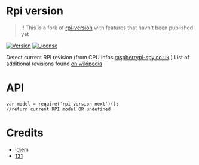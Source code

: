 # Rpi version

> 
> :bangbang: This is a fork of [rpi-version](https://www.npmjs.com/package/rpi-version) with features that havn't been published yet
> 

[![Version](https://img.shields.io/npm/v/rpi-version-next.svg)](https://www.npmjs.com/package/rpi-version-next)
[![License](https://img.shields.io/badge/license-MIT-blue.svg)](http://opensource.org/licenses/MIT)

Detect current RPI revision (from CPU infos [raspberrypi-spy.co.uk](http://www.raspberrypi-spy.co.uk/2012/09/checking-your-raspberry-pi-board-version/) )
List of additional revisions found [on wikipedia](https://fr.wikipedia.org/wiki/Raspberry_Pi#Identification_des_diff.C3.A9rents_mod.C3.A8les_de_Raspberry_.28en_compl.C3.A9ment_.C3.A0_ci-dessus.29)


# API
```
var model = require('rpi-version-next')();
//return current RPI model OR undefined
```


# Credits
* [idjem](https://github.com/idjem)
* [131](https://github.com/131)
